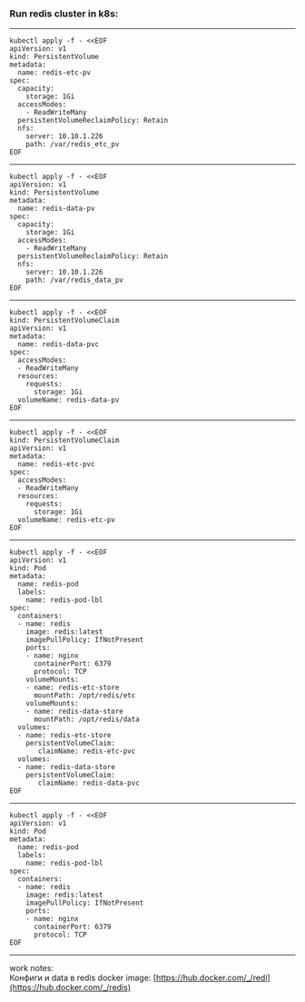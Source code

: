 ### Run redis cluster in k8s: </br>
-------------------------------------------
```
kubectl apply -f - <<EOF
apiVersion: v1
kind: PersistentVolume
metadata:
  name: redis-etc-pv
spec:
  capacity:
    storage: 1Gi
  accessModes:
    - ReadWriteMany
  persistentVolumeReclaimPolicy: Retain
  nfs:
    server: 10.10.1.226
    path: /var/redis_etc_pv
EOF
```
---------------------------------------------
```
kubectl apply -f - <<EOF
apiVersion: v1
kind: PersistentVolume
metadata:
  name: redis-data-pv
spec:
  capacity:
    storage: 1Gi
  accessModes:
    - ReadWriteMany
  persistentVolumeReclaimPolicy: Retain
  nfs:
    server: 10.10.1.226
    path: /var/redis_data_pv
EOF
```
---------------------------------------------
```
kubectl apply -f - <<EOF
kind: PersistentVolumeClaim
apiVersion: v1
metadata:
  name: redis-data-pvc
spec:
  accessModes:
  - ReadWriteMany
  resources:
    requests:
      storage: 1Gi
  volumeName: redis-data-pv
EOF
```
---------------------------------------------
```
kubectl apply -f - <<EOF
kind: PersistentVolumeClaim
apiVersion: v1
metadata:
  name: redis-etc-pvc
spec:
  accessModes:
  - ReadWriteMany
  resources:
    requests:
      storage: 1Gi
  volumeName: redis-etc-pv
EOF
```
---------------------------------------------
```
kubectl apply -f - <<EOF
apiVersion: v1
kind: Pod
metadata:
  name: redis-pod
  labels:
    name: redis-pod-lbl
spec:
  containers:
  - name: redis
    image: redis:latest
    imagePullPolicy: IfNotPresent
    ports:
    - name: nginx
      containerPort: 6379
      protocol: TCP
    volumeMounts:
    - name: redis-etc-store
      mountPath: /opt/redis/etc
    volumeMounts:
    - name: redis-data-store
      mountPath: /opt/redis/data
  volumes:
  - name: redis-etc-store
    persistentVolumeClaim:
       claimName: redis-etc-pvc
  volumes:
  - name: redis-data-store
    persistentVolumeClaim:
       claimName: redis-data-pvc
EOF
```
-------------------------------------------
```
kubectl apply -f - <<EOF
apiVersion: v1
kind: Pod
metadata:
  name: redis-pod
  labels:
    name: redis-pod-lbl
spec:
  containers:
  - name: redis
    image: redis:latest
    imagePullPolicy: IfNotPresent
    ports:
    - name: nginx
      containerPort: 6379
      protocol: TCP
EOF
````



---
work notes: </br>
Конфиги и data в redis docker image: [https://hub.docker.com/_/redi](https://hub.docker.com/_/redis) </br>
